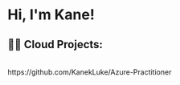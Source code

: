 <h1>Hi, I'm Kane!

<h2>👨‍💻 Cloud Projects:</h2><br>
https://github.com/KanekLuke/Azure-Practitioner
